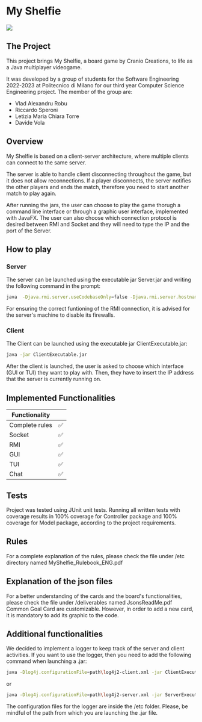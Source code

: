 # My Shelfie
![](https://iltopodiludoteca.it/wp-content/uploads/2022/12/wp-1669990262205-scaled.jpg)

## The Project

This project brings My Shelfie, a board game by Cranio Creations, to life as a Java multiplayer videogame. 

It was developed by a group of students for the Software Engineering 2022-2023 at Politecnico di Milano for our third year Computer Science Engineering project. 
The member of the group are: 
- Vlad Alexandru Robu
- Riccardo Speroni
- Letizia Maria Chiara Torre
- Davide Vola

## Overview 

My Shelfie is based on a client-server architecture, where multiple clients can connect to the same server. 

The server is able to handle client disconnecting throughout the game, but it does not allow reconnections. If a player disconnects, the server notifies the other players and ends the match, therefore you need to start another match to play again. 

After running the jars, the user can choose to play the game thorugh a command line interface or through a graphic user interface, implemented with JavaFX. The user can also choose which connection protocol is desired between RMI and Socket and they will need to type the IP and the port of the Server.

## How to play
### Server

The server can be launched using the executable jar Server.jar and writing the following command in the prompt:

```bash
java  -Djava.rmi.server.useCodebaseOnly=false -Djava.rmi.server.hostname=yourServerIP -jar ServerExecutable.jar
```
For ensuring the correct funtioning of the RMI connection, it is advised for the server's machine to disable its firewalls.



### Client

The Client can be launched using the executable jar ClientExecutable.jar:

```bash
java -jar ClientExecutable.jar
```

After the client is launched, the user is asked to choose which interface (GUI or TUI) they want to play with. Then, they have to insert the IP address that the server is currently running on.


## Implemented Functionalities

| Functionality  |   |
|---|---|
| Complete rules  | ✅	  |
| Socket  | ✅  |
|  RMI |  ✅  |
|  GUI  | ✅    |
| TUI |  ✅  |
|  Chat| ✅  |


## Tests

Project was tested using JUnit unit tests. Running all written tests with coverage results in 100% coverage for Controller package and 100% coverage for Model package, according to the project requirements. 

## Rules
For a complete explanation of the rules, please check the file under /etc directory named MyShelfie_Rulebook_ENG.pdf

## Explanation of the json files
For a better understanding of the cards and the board's functionalities, please check the file under /deliverables named JsonsReadMe.pdf
Common Goal Card are customizable. However, in order to add a new card, it is mandatory to add its graphic to the code.

## Additional functionalities
We decided to implement a logger to keep track of the server and client activities. If you want to use the logger, then you need to add the following command when launching a .jar:

```bash
java -Dlog4j.configurationFile=path\log4j2-client.xml -jar ClientExecutable.jar
```

or

```bash
java -Dlog4j.configurationFile=path\log4j2-server.xml -jar ServerExecutable.jar
```

The configuration files for the logger are inside the /etc folder. Please, be mindful of the path from which you are launching the .jar file.


